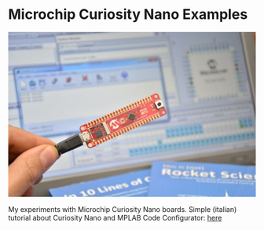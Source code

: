 # Microchip Curiosity Nano Examples
![PIC16F15376 Curiosity Nano](Curiosity_Nano.jpg)

My experiments with Microchip Curiosity Nano boards.
Simple (italian) tutorial about Curiosity Nano and MPLAB Code Configurator: [here](https://www.settorezero.com/wordpress/curiosity-nano-code-configurator-per-entrare-nel-mondo-dei-microcontrollori-pic-senza-sforzo-e-in-economia/)
